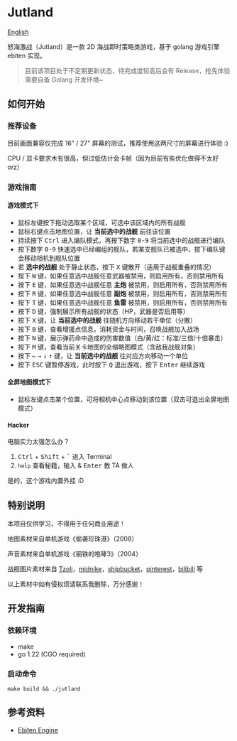 # Jutland

[English](./README_EN.md)

怒海激战（Jutland）是一款 2D 海战即时策略类游戏，基于 golang 游戏引擎 ebiten 实现。

> 目前该项目处于不定期更新状态，待完成度较高后会有 Release，抢先体验需要自备 Golang 开发环境~

## 如何开始

### 推荐设备

目前画面兼容仅完成 16" / 27" 屏幕的测试，推荐使用这两尺寸的屏幕进行体验 :)

CPU / 显卡要求木有很高，但过低估计会卡帧（因为目前有些优化做得不太好 orz）

### 游戏指南

#### 游戏模式下

- 鼠标左键按下拖动选取某个区域，可选中该区域内的所有战舰
- 鼠标右键点击地图位置，让 **当前选中的战舰** 前往该位置
- 持续按下 <kbd>Ctrl</kbd> 进入编队模式，再按下数字 <kbd>0-9</kbd> 将当前选中的战舰进行编队
- 按下数字 <kbd>0-9</kbd> 快速选中已经编组的舰队，若某支舰队已被选中，按下编队键会移动相机到舰队位置
- 若 **选中的战舰** 处于静止状态，按下 <kbd>X</kbd> 键散开（适用于战舰重叠的情况）
- 按下 <kbd>W</kbd> 键，如果任意选中战舰任意武器被禁用，则启用所有，否则禁用所有
- 按下 <kbd>E</kbd> 键，如果任意选中战舰任意 **主炮** 被禁用，则启用所有，否则禁用所有
- 按下 <kbd>R</kbd> 键，如果任意选中战舰任意 **副炮** 被禁用，则启用所有，否则禁用所有
- 按下 <kbd>T</kbd> 键，如果任意选中战舰任意 **鱼雷** 被禁用，则启用所有，否则禁用所有
- 按下 <kbd>D</kbd> 键，强制展示所有战舰的状态（HP，武器是否启用等）
- 按下 <kbd>X</kbd> 键，让 **当前选中的战舰** 往随机方向移动若干单位（分散）
- 按下 <kbd>B</kbd> 键，查看增援点信息，消耗资金与时间，召唤战舰加入战场
- 按下 <kbd>N</kbd> 键，展示弹药命中造成的伤害数值（白/黄/红：标准/三倍/十倍暴击）
- 按下 <kbd>M</kbd> 键，查看当前关卡地图的全缩略图模式（含敌我战舰对象）
- 按下 <kbd>←</kbd> <kbd>→</kbd> <kbd>↓</kbd> <kbd>↑</kbd> 键，让 **当前选中的战舰** 往对应方向移动一个单位
- 按下 <kbd>ESC</kbd> 键暂停游戏，此时按下 <kbd>Q</kbd> 退出游戏，按下 <kbd>Enter</kbd> 继续游戏

#### 全屏地图模式下

- 鼠标左键点击某个位置，可将相机中心点移动到该位置（双击可退出全屏地图模式）

#### Hacker

电脑实力太强怎么办？

1. <kbd>Ctrl</kbd> + <kbd>Shift</kbd> + <kbd>\`</kbd> 进入 Terminal
2. `help` 查看秘籍，输入 & <kbd>Enter</kbd> 教 TA 做人

是的，这个游戏内置外挂 :D

## 特别说明

本项目仅供学习，不得用于任何商业用途！

地图素材来自单机游戏《偷袭珍珠港》（2008）

声音素材来自单机游戏《钢铁的咆哮3》（2004）

战舰图片素材来自 [Tzoli](https://www.deviantart.com/tzoli/gallery)，[midnike](https://www.deviantart.com/midnike/gallery)，[shipbucket](https://www.deviantart.com/shipbucket/gallery)，[pinterest](https://jp.pinterest.com/FCZ_NN/pins/)，[bilibili](https://space.bilibili.com/650338906) 等

以上素材中如有侵权烦请联系我删除，万分感谢！

## 开发指南

### 依赖环境

- make
- go 1.22 (CGO required)

### 启动命令

```shell
make build && ./jutland
```

## 参考资料

- [Ebiten Engine](https://ebitengine.org/)
